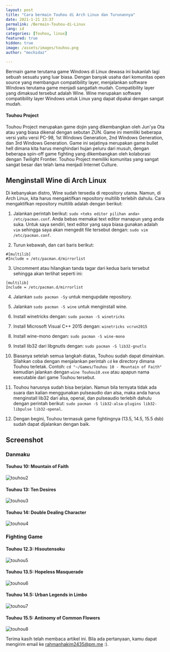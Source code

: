 ```yaml
---
layout: post
title: "Cara bermain Touhou di Arch Linux dan Turunannya"
date: 2021-1-21 23:37
permalink: /Bermain-Touhou-di-Linux
lang: id
categories: [Touhou, linux]
featured: true
hidden: true
image: /assets/images/touhou.png
author: "mochidaz"

---
```


Bermain game terutama game Windows di Linux dewasa ini bukanlah lagi sebuah sesuatu yang luar biasa. Dengan banyak usaha dari komunitas open source yang membangun compatibility layer, menjalankan software Windows terutama game menjadi sangatlah mudah. Compatibility layer yang dimaksud tersebut adalah Wine. Wine merupakan software compatibility layer Windows untuk Linux yang dapat dipakai dengan sangat mudah.

#### Touhou Project

Touhou Project merupakan game dojin yang dikembangkan oleh Jun'ya Ota atau yang biasa dikenal dengan sebutan ZUN. Game ini memiliki beberapa versi yaitu versi PC-98, 1st Windows Generation, 2nd Windows Generation, dan 3rd Windows Generation. Game ini sejatinya merupakan game bullet hell dimana kita harus menghindari hujan peluru dari musuh, dengan beberapa spin-off game fighting yang dikembangkan oleh kolaborasi dengan Twilight Frontier. Touhou Project memiliki komunitas yang sangat sangat besar dan telah lama menjadi Internet Culture.

## Menginstall Wine di Arch Linux

Di kebanyakan distro, Wine sudah tersedia di repository utama. Namun, di Arch Linux, kita harus mengaktifkan repository multilib terlebih dahulu. Cara mengaktifkan repository multilib adalah dengan berikut:

1. Jalankan perintah berikut: `sudo <teks editor pilihan anda> /etc/pacman.conf`. Anda bebas memakai text editor manapun yang anda suka. Untuk saya sendiri, text editor yang saya biasa gunakan adalah `vim` sehingga saya akan mengedit file tersebut dengan: `sudo vim /etc/pacman.conf`.

2. Turun kebawah, dan cari baris berikut:
```
#[multilib]
#Include = /etc/pacman.d/mirrorlist
```

3. Uncomment atau hilangkan tanda tagar dari kedua baris tersebut sehingga akan terlihat seperti ini:
```
[multilib]
Include = /etc/pacman.d/mirrorlist
```

4. Jalankan `sudo pacman -Sy` untuk mengupdate repository.

5. Jalankan `sudo pacman -S wine` untuk menginstall wine.

6. Install winetricks dengan: `sudo pacman -S winetricks`

7. Install Microsoft Visual C++ 2015 dengan: `winetricks vcrun2015`

8. Install wine-mono dengan: `sudo pacman -S wine-mono`

9. Install lib32 dari libgnutls dengan: `sudo pacman -S lib32-gnutls`

10. Biasanya setelah semua langkah diatas, Touhou sudah dapat dimainkan. Silahkan coba dengan menjalankan perintah `cd` ke directory dimana Touhou terletak. Contoh: `cd "~/Games/Touhou 10 - Mountain of Faith"` kemudian jalankan dengan `wine Touhou10.exe` atau apapun nama executable dari game Touhou tersebut.

11. Touhou harusnya sudah bisa berjalan. Namun bila ternyata tidak ada suara dan kalian menggunakan pulseaudio dan alsa, maka anda harus menginstall lib32 dari alsa, openal, dan pulseaudio terlebih dahulu dengan perintah berikut: `sudo pacman -S lib32-alsa-plugins lib32-libpulse lib32-openal`.

12. Dengan begini, Touhou termasuk game fightingnya (13.5, 14.5, 15.5 dsb) sudah dapat dijalankan dengan baik.

## Screenshot

### Danmaku

#### Touhou 10: Mountain of Faith

![touhou2](/assets/images/touhou-mof.png)

#### Touhou 13: Ten Desires

![touhou3](/assets/images/touhou-td.png)

#### Touhou 14: Double Dealing Character

![touhou4](/assets/images/touhou-ddc.png)

### Fighting Game

#### Touhou 12.3: Hisoutensoku
![touhou5](/assets/images/touhou-hisoutensoku.png)

#### Touhou 13.5: Hopeless Masquerade

![touhou6](/assets/images/touhou-hm.png)

#### Touhou 14.5: Urban Legends in Limbo
![touhou7](/assets/images/touhou-ulil.png)

#### Touhou 15.5: Antinomy of Common Flowers
![touhou8](/assets/images/touhou-aocf.jpg)

Terima kasih telah membaca artikel ini. Bila ada pertanyaan, kamu dapat mengirim email ke rahmanhakim2435@pm.me :).
